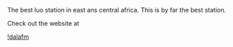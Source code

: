 The best luo station in east ans central africa. This is by far the best station.

Check out the website at

[!dalafm](dala-fm-full-stack.vercel.app)
